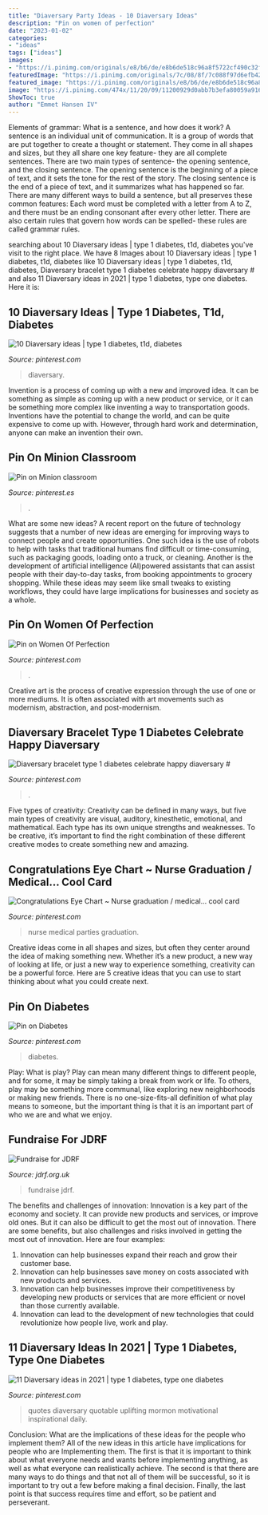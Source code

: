 ```yaml
---
title: "Diaversary Party Ideas - 10 Diaversary Ideas"
description: "Pin on women of perfection"
date: "2023-01-02"
categories:
- "ideas"
tags: ["ideas"]
images:
- "https://i.pinimg.com/originals/e8/b6/de/e8b6de518c96a8f5722cf490c32f118a.jpg"
featuredImage: "https://i.pinimg.com/originals/7c/08/8f/7c088f97d6efb42e5cf6331fcf543f2a.jpg"
featured_image: "https://i.pinimg.com/originals/e8/b6/de/e8b6de518c96a8f5722cf490c32f118a.jpg"
image: "https://i.pinimg.com/474x/11/20/09/11200929d0abb7b3efa80059a916241c--diabetes-type-.jpg"
ShowToc: true
author: "Emmet Hansen IV"
---
```



Elements of grammar: What is a sentence, and how does it work?
A sentence is an individual unit of communication. It is a group of words that are put together to create a thought or statement. They come in all shapes and sizes, but they all share one key feature- they are all complete sentences. There are two main types of sentence- the opening sentence, and the closing sentence. The opening sentence is the beginning of a piece of text, and it sets the tone for the rest of the story. The closing sentence is the end of a piece of text, and it summarizes what has happened so far. There are many different ways to build a sentence, but all preserves these common features: Each word must be completed with a letter from A to Z, and there must be an ending consonant after every other letter. There are also certain rules that govern how words can be spelled- these rules are called grammar rules.

	

		
searching about 10 Diaversary ideas | type 1 diabetes, t1d, diabetes you've visit to the right place. We have 8 Images about 10 Diaversary ideas | type 1 diabetes, t1d, diabetes like 10 Diaversary ideas | type 1 diabetes, t1d, diabetes, Diaversary bracelet type 1 diabetes celebrate happy diaversary # and also 11 Diaversary ideas in 2021 | type 1 diabetes, type one diabetes. Here it is:
		
    
## 10 Diaversary Ideas | Type 1 Diabetes, T1d, Diabetes

<img loading=lazy src="https://i.pinimg.com/474x/11/20/09/11200929d0abb7b3efa80059a916241c--diabetes-type-.jpg" onerror="this.onerror=null;this.src='https://tse3.mm.bing.net/th?id=OIP.lNrytT2SsKJWqFlNE_NL8wAAAA&amp;pid=15.1';" alt="10 Diaversary ideas | type 1 diabetes, t1d, diabetes">

_Source: pinterest.com_

>diaversary. 

	

Invention is a process of coming up with a new and improved idea. It can be something as simple as coming up with a new product or service, or it can be something more complex like inventing a way to transportation goods. Inventions have the potential to change the world, and can be quite expensive to come up with. However, through hard work and determination, anyone can make an invention their own.

    
## Pin On Minion Classroom

<img loading=lazy src="https://i.pinimg.com/236x/90/28/e5/9028e5e4d3067d0388399aa927b07d12--minion-classroom-preschool-classroom.jpg?nii=t" onerror="this.onerror=null;this.src='https://tse4.mm.bing.net/th?id=OIP.tIkeX2w10W3jsyqOSBq4yQHaJ2&amp;pid=15.1';" alt="Pin on Minion classroom">

_Source: pinterest.es_

>. 

	

What are some new ideas?
A recent report on the future of technology suggests that a number of new ideas are emerging for improving ways to connect people and create opportunities. One such idea is the use of robots to help with tasks that traditional humans find difficult or time-consuming, such as packaging goods, loading onto a truck, or cleaning. Another is the development of artificial intelligence (AI)powered assistants that can assist people with their day-to-day tasks, from booking appointments to grocery shopping. While these ideas may seem like small tweaks to existing workflows, they could have large implications for businesses and society as a whole.

    
## Pin On Women Of Perfection

<img loading=lazy src="https://i.pinimg.com/originals/e8/b6/de/e8b6de518c96a8f5722cf490c32f118a.jpg" onerror="this.onerror=null;this.src='https://tse3.mm.bing.net/th?id=OIP.oDRDEmhnpZxsdvLQLES84wHaHa&amp;pid=15.1';" alt="Pin on Women Of Perfection">

_Source: pinterest.com_

>. 

	

Creative art is the process of creative expression through the use of one or more mediums. It is often associated with art movements such as modernism, abstraction, and post-modernism.

    
## Diaversary Bracelet Type 1 Diabetes Celebrate Happy Diaversary #

<img loading=lazy src="https://i.pinimg.com/736x/51/b9/e8/51b9e8f0d0489df3637a8e03fcd4d2b9.jpg" onerror="this.onerror=null;this.src='https://tse4.mm.bing.net/th?id=OIP.tKSZSNatxvEXjaKB43WXdAHaHa&amp;pid=15.1';" alt="Diaversary bracelet type 1 diabetes celebrate happy diaversary #">

_Source: pinterest.com_

>. 

	

Five types of creativity:
Creativity can be defined in many ways, but five main types of creativity are visual, auditory, kinesthetic, emotional, and mathematical. Each type has its own unique strengths and weaknesses. To be creative, it’s important to find the right combination of these different creative modes to create something new and amazing.

    
## Congratulations Eye Chart ~ Nurse Graduation / Medical... Cool Card

<img loading=lazy src="https://i.pinimg.com/236x/5e/17/8e/5e178ebc64b75c813e80b207841cf902--medical-party-nurse-party.jpg?nii=t" onerror="this.onerror=null;this.src='https://tse2.mm.bing.net/th?id=OIP.NUX8vPlA0GEdKkjVzmI9GwAAAA&amp;pid=15.1';" alt="Congratulations Eye Chart ~ Nurse graduation / medical... cool card">

_Source: pinterest.com_

>nurse medical parties graduation. 

	

Creative ideas come in all shapes and sizes, but often they center around the idea of making something new. Whether it’s a new product, a new way of looking at life, or just a new way to experience something, creativity can be a powerful force. Here are 5 creative ideas that you can use to start thinking about what you could create next.

    
## Pin On Diabetes

<img loading=lazy src="https://i.pinimg.com/originals/7c/08/8f/7c088f97d6efb42e5cf6331fcf543f2a.jpg" onerror="this.onerror=null;this.src='https://tse2.mm.bing.net/th?id=OIP.O3uOWZWTtSLgrW7oDS-N_gHaEs&amp;pid=15.1';" alt="Pin on Diabetes">

_Source: pinterest.com_

>diabetes. 

	

Play: What is play?
Play can mean many different things to different people, and for some, it may be simply taking a break from work or life. To others, play may be something more communal, like exploring new neighborhoods or making new friends. There is no one-size-fits-all definition of what play means to someone, but the important thing is that it is an important part of who we are and what we enjoy.

    
## Fundraise For JDRF

<img loading=lazy src="https://jdrf.org.uk/wp-content/uploads/2015/09/world-diabetes-day-go-blue-at-school.jpg" onerror="this.onerror=null;this.src='https://tse1.mm.bing.net/th?id=OIP.Z0mqOsFG3qyLu_1S_B9kLAHaFj&amp;pid=15.1';" alt="Fundraise for JDRF">

_Source: jdrf.org.uk_

>fundraise jdrf. 

	

The benefits and challenges of innovation:
Innovation is a key part of the economy and society. It can provide new products and services, or improve old ones. But it can also be difficult to get the most out of innovation. There are some benefits, but also challenges and risks involved in getting the most out of innovation. Here are four examples:
1. Innovation can help businesses expand their reach and grow their customer base.
2. Innovation can help businesses save money on costs associated with new products and services.
3. Innovation can help businesses improve their competitiveness by developing new products or services that are more efficient or novel than those currently available.
4. Innovation can lead to the development of new technologies that could revolutionize how people live, work and play.

    
## 11 Diaversary Ideas In 2021 | Type 1 Diabetes, Type One Diabetes

<img loading=lazy src="https://i.pinimg.com/236x/28/50/bc/2850bc73f9c15001c8ad8171b0f9005d--give-me-strength-quotes-answered-prayers.jpg" onerror="this.onerror=null;this.src='https://tse2.mm.bing.net/th?id=OIP.PVhlErjFylfkQJHB86B3ywAAAA&amp;pid=15.1';" alt="11 Diaversary ideas in 2021 | type 1 diabetes, type one diabetes">

_Source: pinterest.com_

>quotes diaversary quotable uplifting mormon motivational inspirational daily. 

	

Conclusion: What are the implications of these ideas for the people who implement them?
All of the new ideas in this article have implications for people who are Implementing them. The first is that it is important to think about what everyone needs and wants before implementing anything, as well as what everyone can realistically achieve. The second is that there are many ways to do things and that not all of them will be successful, so it is important to try out a few before making a final decision. Finally, the last point is that success requires time and effort, so be patient and perseverant.

